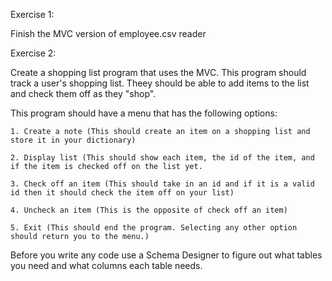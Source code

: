 Exercise 1:

Finish the MVC version of employee.csv reader


Exercise 2:

Create a shopping list program that uses the MVC. This program should track a user's shopping list. Theey should be able to add items to the list and check them off as they "shop".

This program should have a menu that has the following options:

	1. Create a note (This should create an item on a shopping list and store it in your dictionary)

	2. Display list (This should show each item, the id of the item, and if the item is checked off on the list yet.

	3. Check off an item (This should take in an id and if it is a valid id then it should check the item off on your list)

	4. Uncheck an item (This is the opposite of check off an item)

	5. Exit (This should end the program. Selecting any other option should return you to the menu.)

Before you write any code use a Schema Designer to figure out what tables you need and what columns each table needs.